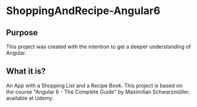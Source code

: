 # ShoppingAndRecipe-Angular6
## Purpose
This project was created with the intention to get a deeper understanding of Angular.

## What it is?
An App with a Shopping List and a Recipe Book. This project is based on the course "Angular 6 - The Complete Guide" by Maximilian Schwarzmüller, available at Udemy.

